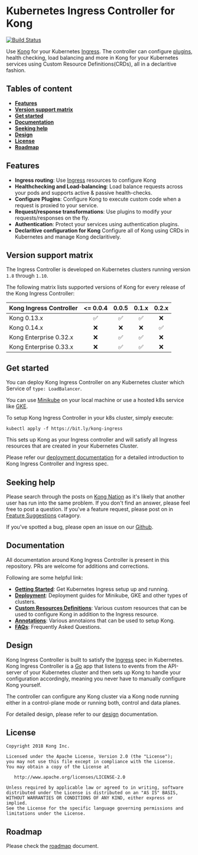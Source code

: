 # Kubernetes Ingress Controller for Kong

[![Build Status](https://travis-ci.org/Kong/kubernetes-ingress-controller.svg?branch=master)](https://travis-ci.org/Kong/kubernetes-ingress-controller)

Use [Kong][kong] for your Kubernetes [Ingress][ingress].
The controller can configure [plugins][kong-hub], health checking,
load balancing and more in Kong
for your Kubernetes services using
Custom Resource Definitions(CRDs),
all in a declaritive fashion.

## Tables of content

- [**Features**](#features)
- [**Version support matrix**](#version-support-matrix)
- [**Get started**](#get-started)
- [**Documentation**](#documentation)
- [**Seeking help**](#seeking-help)
- [**Design**](#design)
- [**License**](#license)
- [**Roadmap**](#roadmap)

## Features

- **Ingress routing**: Use [Ingress][ingress] resources to configure Kong
- **Healthchecking and Load-balancing**: Load balance requests across
  your pods and supports active & passive health-checks.
- **Configure Plugins**: Configure Kong to execute custom code
  when a request is proxied to your service.
- **Request/response transformations**: Use plugins to
  modify your requests/responses on the fly.
- **Authentication**: Protect your services using authentication
  plugins.
- **Declaritive configuration for Kong** Configure all of Kong
  using CRDs in Kubernetes and manage Kong declaritively.

## Version support matrix

The Ingress Controller is developed on
Kubernetes clusters running version `1.8` through `1.10`.

The following matrix lists supported versions of
Kong for every release of the Kong Ingress Controller:

| Kong Ingress Controller  | <= 0.0.4           | 0.0.5              | 0.1.x              | 0.2.x              |
|--------------------------|:------------------:|:------------------:|:------------------:|:------------------:|
| Kong 0.13.x              | :white_check_mark: | :white_check_mark: | :white_check_mark: | :x:                |
| Kong 0.14.x              | :x:                | :x:                | :x:                | :white_check_mark: |
| Kong Enterprise 0.32.x   | :x:                | :white_check_mark: | :white_check_mark: | :x:                |
| Kong Enterprise 0.33.x   | :x:                | :white_check_mark: | :white_check_mark: | :x:                |

## Get started

You can deploy Kong Ingress Controller on any
Kubernetes cluster which Service of `type: LoadBalancer`.

You can use
[Minikube](https://kubernetes.io/docs/setup/minikube/)
on your local machine or use
a hosted k8s service like
[GKE](https://cloud.google.com/kubernetes-engine/).

To setup Kong Ingress Controller in your k8s cluster, simply execute:

```shell
kubectl apply -f https://bit.ly/kong-ingress
```

This sets up Kong as your Ingress controller and
will satisfy all Ingress resources that
are created in your Kubernetes Cluster.

Please refer our [deployment documentation][deployment-doc]
for a detailed  introduction to Kong Ingress Controller
and Ingress spec.

## Seeking help

Please search through the posts on
[Kong Nation](https://discuss.konghq.com/c/kubernetes) as it's
likely that another user has run into the same problem.
If you don't find an answer, please feel free to post a question.
If you've a feature request, please post on in
[Feature Suggestions](https://discuss.konghq.com/c/feature-suggestions)
catagory.

If you've spotted a bug, please open an issue
on our [Github](https://github.com/kong/kubernetes-ingress-controller/issues).

## Documentation

All documentation around Kong Ingress Controller is present in this
repository. PRs are welcome for additions and corrections.

Following are some helpful link:

- [**Getting Started**][deployment-doc]:
  Get Kubernetes Ingress setup up and running.
- [**Deployment**][deployment-doc]:
  Deployment guides for Minikube, GKE
  and other types of clusters.
- [**Custom Resources Definitions**][crds]:
  Various custom resources that can be used
  to configure Kong in addition to the Ingress resource.
- [**Annotations**][annotations]:
  Various annotaions that can be used to setup Kong.
- [**FAQs**][faqs]: Frequently Asked Questions.

## Design

Kong Ingress Controller is built to satisfy the [Ingress][ingress]
spec in Kubernetes.
Kong Ingress Controller is a [Go](https://golang.org/) app
that listens to events from the API-server of your Kubernetes cluster
and then sets up Kong to handle your configuration accordingly,
meaning you never have to manually configure Kong yourself.

The controller can configure any Kong cluster via a
Kong node running either in a control-plane mode
or running both, control and data planes.

For detailed design, please refer to our
[design][design] documentation.

## License

```text
Copyright 2018 Kong Inc.

Licensed under the Apache License, Version 2.0 (the "License");
you may not use this file except in compliance with the License.
You may obtain a copy of the License at

   http://www.apache.org/licenses/LICENSE-2.0

Unless required by applicable law or agreed to in writing, software
distributed under the License is distributed on an "AS IS" BASIS,
WITHOUT WARRANTIES OR CONDITIONS OF ANY KIND, either express or implied.
See the License for the specific language governing permissions and
limitations under the License.
```

## Roadmap

Please check the [roadmap][roadmap] document.

[ingress]: https://kubernetes.io/docs/concepts/services-networking/ingress/
[kong]: https://konghq.com/kong-community-edition/
[kong-hub]: https://docs.konghq.com/hub/
[deployment-doc]: deploy/README.md
[annotations]: docs/annotations.md
[crds]: docs/custom-types.md
[roadmap]: docs/roadmap.md
[design]: docs/design.md
[faqs]: docs/faq.md